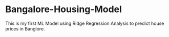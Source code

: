 # Bangalore-Housing-Model
This is my first ML Model using Ridge Regression Analysis to predict house prices in Banglore.
